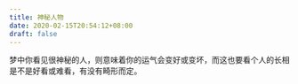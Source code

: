 ```yaml
---
title: 神秘人物
date: 2020-02-15T20:54:12+08:00
draft: false
---
```


梦中你看见很神秘的人，则意味着你的运气会变好或变坏，而这也要看个人的长相是不是好看或难看，有没有畸形而定。
